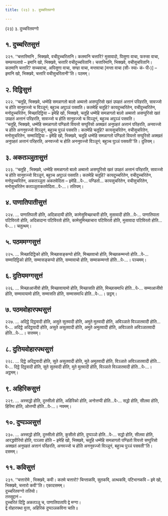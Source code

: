 ```yaml
---
title: (२३) ३. दुच्चरितवग्गो

---
```

(२३) ३. दुच्चरितवग्गो  


## १. दुच्चरितसुत्तं

२२१. ‘‘चत्तारिमानि , भिक्खवे, वचीदुच्चरितानि। कतमानि चत्तारि? मुसावादो, पिसुणा वाचा, फरुसा वाचा, सम्फप्पलापो – इमानि खो, भिक्खवे, चत्तारि वचीदुच्चरितानि। चत्तारिमानि, भिक्खवे, वचीसुचरितानि। कतमानि चत्तारि? सच्चवाचा, अपिसुणा वाचा, सण्हा वाचा, मन्तवाचा [मन्ता वाचा (सी॰ स्या॰ कं॰ पी॰)] – इमानि खो, भिक्खवे, चत्तारि वचीसुचरितानी’’ति। पठमम्।  


## २. दिट्ठिसुत्तं

२२२. ‘‘चतूहि, भिक्खवे, धम्मेहि समन्नागतो बालो अब्यत्तो असप्पुरिसो खतं उपहतं अत्तानं परिहरति, सावज्जो च होति सानुवज्जो च विञ्ञूनं; बहुञ्च अपुञ्ञं पसवति। कतमेहि चतूहि? कायदुच्चरितेन, वचीदुच्चरितेन, मनोदुच्चरितेन, मिच्छादिट्ठिया – इमेहि खो, भिक्खवे, चतूहि धम्मेहि समन्नागतो बालो अब्यत्तो असप्पुरिसो खतं उपहतं अत्तानं परिहरति, सावज्जो च होति सानुवज्जो च विञ्ञूनं, बहुञ्च अपुञ्ञं पसवति।  
‘‘चतूहि, भिक्खवे, धम्मेहि समन्नागतो पण्डितो वियत्तो सप्पुरिसो अक्खतं अनुपहतं अत्तानं परिहरति, अनवज्जो च होति अननुवज्जो विञ्ञूनं, बहुञ्च पुञ्ञं पसवति। कतमेहि चतूहि? कायसुचरितेन, वचीसुचरितेन, मनोसुचरितेन, सम्मादिट्ठिया – इमेहि खो, भिक्खवे, चतूहि धम्मेहि समन्नागतो पण्डितो वियत्तो सप्पुरिसो अक्खतं अनुपहतं अत्तानं परिहरति, अनवज्जो च होति अननुवज्जो विञ्ञूनं; बहुञ्च पुञ्ञं पसवती’’ति। दुतियम्।  


## ३. अकतञ्ञुतासुत्तं

२२३. ‘‘चतूहि , भिक्खवे, धम्मेहि समन्नागतो बालो अब्यत्तो असप्पुरिसो खतं उपहतं अत्तानं परिहरति, सावज्जो च होति सानुवज्जो विञ्ञूनं, बहुञ्च अपुञ्ञं पसवति। कतमेहि चतूहि? कायदुच्चरितेन, वचीदुच्चरितेन, मनोदुच्चरितेन, अकतञ्ञुता अकतवेदिता – इमेहि…पे॰… पण्डितो… कायसुचरितेन, वचीसुचरितेन, मनोसुचरितेन कतञ्ञुताकतवेदिता…पे॰…। ततियम्।  


## ४. पाणातिपातीसुत्तं

२२४. … पाणातिपाती होति, अदिन्नादायी होति, कामेसुमिच्छाचारी होति, मुसावादी होति…पे॰… पाणातिपाता पटिविरतो होति, अदिन्नादाना पटिविरतो होति, कामेसुमिच्छाचारा पटिविरतो होति, मुसावादा पटिविरतो होति…पे॰…। चतुत्थम्।  


## ५. पठममग्गसुत्तं

२२५. … मिच्छादिट्ठिको होति, मिच्छासङ्कप्पो होति, मिच्छावाचो होति, मिच्छाकम्मन्तो होति…पे॰… सम्मादिट्ठिको होति, सम्मासङ्कप्पो होति, सम्मावाचो होति, सम्माकम्मन्तो होति…पे॰…। पञ्चमम्।  


## ६. दुतियमग्गसुत्तं

२२६. … मिच्छाआजीवो होति, मिच्छावायामो होति, मिच्छासति होति, मिच्छासमाधि होति…पे॰… सम्माआजीवो होति, सम्मावायामो होति, सम्मासति होति, सम्मासमाधि होति…पे॰…। छट्ठम्।  


## ७. पठमवोहारपथसुत्तं

२२७. … अदिट्ठे दिट्ठवादी होति, असुते सुतवादी होति, अमुते मुतवादी होति, अविञ्ञाते विञ्ञातवादी होति…पे॰… अदिट्ठे अदिट्ठवादी होति, असुते असुतवादी होति, अमुते अमुतवादी होति, अविञ्ञाते अविञ्ञातवादी होति…पे॰…। सत्तमम्।  


## ८. दुतियवोहारपथसुत्तं

२२८. … दिट्ठे अदिट्ठवादी होति, सुते असुतवादी होति, मुते अमुतवादी होति, विञ्ञाते अविञ्ञातवादी होति…पे॰… दिट्ठे दिट्ठवादी होति, सुते सुतवादी होति, मुते मुतवादी होति, विञ्ञाते विञ्ञातवादी होति…पे॰…। अट्ठमम्।  


## ९. अहिरिकसुत्तं

२२९. … अस्सद्धो होति, दुस्सीलो होति, अहिरिको होति, अनोत्तप्पी होति…पे॰… सद्धो होति, सीलवा होति, हिरिमा होति, ओत्तप्पी होति…पे॰…। नवमम्।  


## १०. दुप्पञ्ञसुत्तं

२३०. … अस्सद्धो होति, दुस्सीलो होति, कुसीतो होति, दुप्पञ्ञो होति…पे॰… सद्धो होति, सीलवा होति, आरद्धवीरियो होति, पञ्ञवा होति – इमेहि खो, भिक्खवे, चतूहि धम्मेहि समन्नागतो पण्डितो वियत्तो सप्पुरिसो अक्खतं अनुपहतं अत्तानं परिहरति, अनवज्जो च होति अननुवज्जो विञ्ञूनं, बहुञ्च पुञ्ञं पसवती’’ति। दसमम्।  


## ११. कविसुत्तं

२३१. ‘‘चत्तारोमे , भिक्खवे, कवी। कतमे चत्तारो? चिन्ताकवि, सुतकवि, अत्थकवि, पटिभानकवि – इमे खो, भिक्खवे, चत्तारो कवी’’ति। एकादसमम्।  
दुच्चरितवग्गो ततियो।  
तस्सुद्दानं –  
दुच्चरितं दिट्ठि अकतञ्ञू च, पाणातिपातापि द्वे मग्गा।  
द्वे वोहारपथा वुत्ता, अहिरिकं दुप्पञ्ञकविना चाति॥  